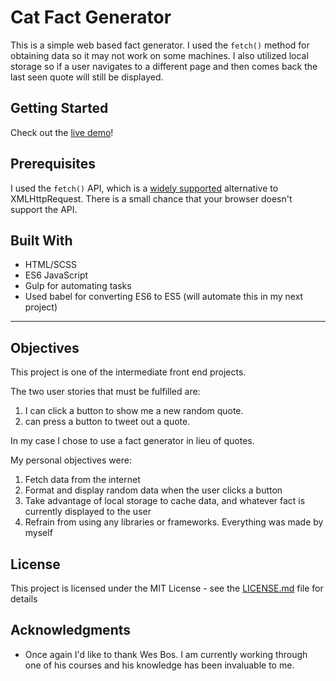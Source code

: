 # Cat Fact Generator

This is a simple web based fact generator. I used the `fetch()` method for obtaining data so it may not work on some machines. I also utilized local storage so if a user navigates to a different page and then comes back the last seen quote will still be displayed.

## Getting Started

Check out the [live demo](https://ryanjmack.github.io/cat-fact-generator/)!

## Prerequisites

I used the `fetch()` API, which is a [widely supported](http://caniuse.com/#search=fetch) alternative to XMLHttpRequest. There is a small chance that your browser doesn't support the API.

## Built With

* HTML/SCSS
* ES6 JavaScript
* Gulp for automating tasks
* Used babel for converting ES6 to ES5 (will automate this in my next project)

----

## Objectives
This project is one of the intermediate front end projects.

The two user stories that must be fulfilled are:
1.  I can click a button to show me a new random quote.
2.  can press a button to tweet out a quote.

In my case I chose to use a fact generator in lieu of quotes.

My personal objectives were:

1. Fetch data from the internet
2. Format and display random data when the user clicks a button
3. Take advantage of local storage to cache data, and whatever fact is currently displayed to the user
4. Refrain from using any libraries or frameworks. Everything was made by myself

## License

This project is licensed under the MIT License - see the [LICENSE.md](https://github.com/ryanjmack/cat-fact-generator/blob/master/LICENSE.md) file for details

## Acknowledgments

* Once again I'd like to thank Wes Bos. I am currently working through one of his courses and his knowledge has been invaluable to me.
